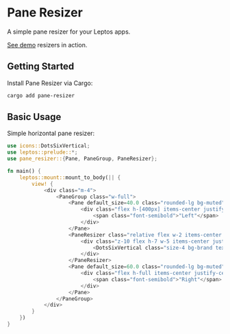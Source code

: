 # Pane Resizer

A simple pane resizer for your Leptos apps.

[See demo](https://pane-resizer.vercel.app/) resizers in action.

## Getting Started

Install Pane Resizer via Cargo:

```bash
cargo add pane-resizer
```

## Basic Usage

Simple horizontal pane resizer:

```rust
use icons::DotsSixVertical;
use leptos::prelude::*;
use pane_resizer::{Pane, PaneGroup, PaneResizer};

fn main() {
    leptos::mount::mount_to_body(|| {
        view! {
            <div class="m-4">
                <PaneGroup class="w-full">
                    <Pane default_size=40.0 class="rounded-lg bg-muted">
                        <div class="flex h-[400px] items-center justify-center p-6">
                            <span class="font-semibold">"Left"</span>
                        </div>
                    </Pane>
                    <PaneResizer class="relative flex w-2 items-center justify-center bg-background">
                        <div class="z-10 flex h-7 w-5 items-center justify-center rounded-sm border bg-brand">
                            <DotsSixVertical class="size-4 bg-brand text-black" />
                        </div>
                    </PaneResizer>
                    <Pane default_size=60.0 class="rounded-lg bg-muted">
                        <div class="flex h-full items-center justify-center p-6">
                            <span class="font-semibold">"Right"</span>
                        </div>
                    </Pane>
                </PaneGroup>
            </div>
        }
    })
}

```
